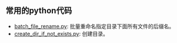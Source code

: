 ## 常用的python代码

- [batch_file_rename.py](batch_file_rename.py): 批量重命名指定目录下面所有文件的后缀名。
- [create_dir_if_not_exists.py](create_dir_if_not_exists.py]): 创建目录。